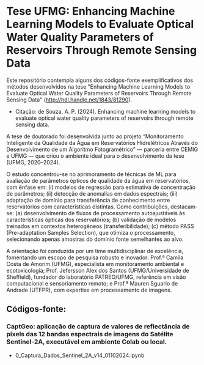 # Tese UFMG: Enhancing Machine Learning Models to Evaluate Optical Water Quality Parameters of Reservoirs Through Remote Sensing Data
Este repositório contempla alguns dos códigos-fonte exemplificativos dos métodos desenvolvidos na tese  "Enhancing Machine Learning Models to Evaluate Optical Water Quality Parameters of Reservoirs Through Remote Sensing Data" (http://hdl.handle.net/1843/81290).
- Citação: de Souza, A. P. (2024). Enhancing machine learning models to evaluate optical water quality parameters of reservoirs through remote sensing data.

A tese de doutorado foi desenvolvida junto ao projeto “Monitoramento Inteligente da Qualidade da Água em Reservatórios Hidrelétricos Através do Desenvolvimento de um Algoritmo Fotogramétrico” — parceria entre CEMIG e UFMG — que criou o ambiente ideal para o desenvolvimento da tese (UFMG, 2020–2024).

O estudo concentrou-se no aprimoramento de técnicas de ML para avaliação de parâmetros ópticos de qualidade da água em reservatórios, com ênfase em: (i) modelos de regressão para estimativa de concentração de parâmetros; (ii) detecção de anomalias em dados espectrais; (iii) adaptação de domínio para transferência de conhecimento entre reservatórios com características distintas. Como contribuições, destacam-se: (a) desenvolvimento de fluxos de processamento autoajustáveis às características ópticas dos reservatórios; (b) validação de modelos treinados em contextos heterogêneos (transferibilidade); (c) método PASS (Pre-adaptation Samples Selection), que otimiza o processamento, selecionando apenas amostras do domínio fonte semelhantes ao alvo.

A orientação foi conduzida por um time multidisciplinar de excelência, fomentando um escopo de pesquisa robusto e inovador: Prof.ª Camila Costa de Amorim (UFMG), especialista em monitoramento ambiental e ecotoxicologia; Prof. Jefersson Alex dos Santos (UFMG/Universidade de Sheffield), fundador do laboratório PATREO/UFMG, referência em visão computacional e sensoriamento remoto; e Prof.ª Mauren Sguario de Andrade (UTFPR), com expertise em processamento de imagens. 

## Códigos-fonte: #
### CaptGeo: aplicação de captura de valores de reflectância de pixels das 12 bandas espectrais de imagens do Satélite Sentinel-2A, executável em ambiente Colab ou local.
- 0_Captura_Dados_Sentinel_2A_v14_01102024.ipynb
